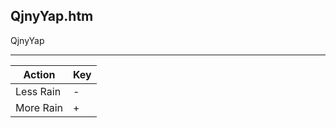QjnyYap.htm
-----------

QjnyYap

---

Action        | Key
--------------|----
Less Rain     | -
More Rain     | +
